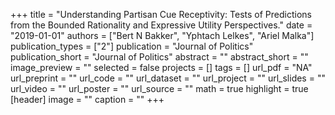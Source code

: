 +++
title = "Understanding Partisan Cue Receptivity: Tests of Predictions from the Bounded Rationality and Expressive Utility Perspectives."
date = "2019-01-01"
authors = ["Bert N Bakker", "Yphtach Lelkes", "Ariel Malka"]
publication_types = ["2"]
publication = "Journal of Politics"
publication_short = "Journal of Politics"
abstract = ""
abstract_short = ""
image_preview = ""
selected = false
projects = []
tags = []
url_pdf = "NA"
url_preprint = ""
url_code = ""
url_dataset = ""
url_project = ""
url_slides = ""
url_video = ""
url_poster = ""
url_source = ""
math = true
highlight = true
[header]
image = ""
caption = ""
+++

